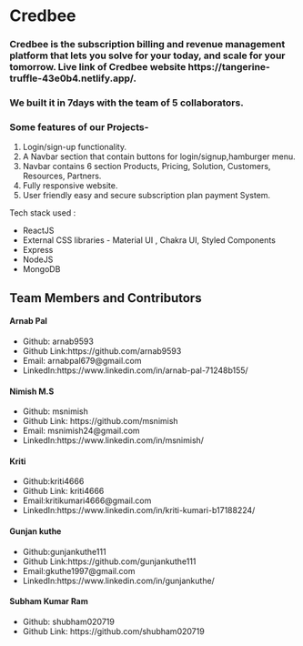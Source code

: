<html>
<h1>Credbee</h1>

<h3>
  Credbee is the subscription billing and revenue management platform that lets you solve for your today, and scale for
  your tomorrow. Live link of Credbee website https://tangerine-truffle-43e0b4.netlify.app/.</h3>

<h3> We built it in 7days with the team of 5 collaborators.</h3>

<h3> Some features of our Projects-</h3>
<ol>
  <li>Login/sign-up functionality.</li>
  <li>A Navbar section that contain buttons for login/signup,hamburger menu.</li>
  <li>Navbar contains 6 section Products, Pricing, Solution, Customers, Resources, Partners.</li>
  <li>Fully responsive website.</li>
  <li>User friendly easy and secure subscription plan payment System.</li>
</ol>

<p>Tech stack used :</p>
<ul>
  <li>ReactJS</li>
  <li>External CSS libraries - Material UI , Chakra UI, Styled Components</li>
  <li>Express</li>
  <li>NodeJS</li>
  <li>MongoDB</li>
</ul>

<h2>Team Members and Contributors</h2>

<h4>Arnab Pal</h4>
<ul>
  <li>Github: arnab9593</li>
  <li>Github Link:https://github.com/arnab9593</li>
  <li>Email: arnabpal679@gmail.com</li>
  <li>LinkedIn:https://www.linkedin.com/in/arnab-pal-71248b155/</li>
</ul>

<h4>Nimish M.S</h4>
<ul>
  <li>Github: msnimish</li>
  <li>Github Link: https://github.com/msnimish</li>
  <li>Email: msnimish24@gmail.com</li>
  <li>LinkedIn:https://www.linkedin.com/in/msnimish/</li>
</ul>

<h4>Kriti</h4>
<ul>
  <li>Github:kriti4666</li>
  <li>Github Link: kriti4666</li>
  <li>Email:kritikumari4666@gmail.com</li>
  <li>LinkedIn:https://www.linkedin.com/in/kriti-kumari-b17188224/</li>
</ul>

<h4>Gunjan kuthe</h4>
<ul>
  <li>Github:gunjankuthe111</li>
  <li>Github Link:https://github.com/gunjankuthe111</li>
  <li>Email:gkuthe1997@gmail.com</li>
  <li>LinkedIn:https://www.linkedin.com/in/gunjankuthe/</li>
</ul>

<h4>Subham Kumar Ram</h4>
<ul>
  <li>Github: shubham020719 </li>
  <li>Github Link: https://github.com/shubham020719 </li>
</ul>
